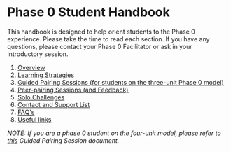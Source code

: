 # Phase 0 Student Handbook

This handbook is designed to help orient students to the Phase 0 experience. Please take the time to read each section. If you have any questions, please contact your Phase 0 Facilitator or ask in your introductory session. 


1. <a href="https://github.com/Devbootcamp/phase_0_handbook/blob/master/learning_strategies.md" target="_blank">Overview</a>
2. <a href="https://github.com/Devbootcamp/phase_0_handbook/blob/master/learning_strategies.md" target="_blank">Learning Strategies</a>
3. <a href="" target="_blank">Guided Pairing Sessions (for students on the three-unit Phase 0 model)</a>
4. <a href="https://github.com/Devbootcamp/phase_0_handbook/blob/master/peer-pairing_sessions.md" target="_blank">Peer-pairing Sessions (and Feedback)</a>
5. <a href="https://github.com/Devbootcamp/phase_0_handbook/blob/master/solo_challenges.md" target="_blank">Solo Challenges</a>
6. <a href="https://github.com/Devbootcamp/phase_0_handbook/blob/master/contact_and_support_list.md" target="_blank">Contact and Support List</a>
7. <a href="https://github.com/Devbootcamp/phase_0_handbook/blob/master/FAQ.md" target="_blank">FAQ's</a>
8. <a href="" target="blank">Useful links</a>

*NOTE: If you are a phase 0 student on the four-unit model, please refer to <a href="https://github.com/Devbootcamp/phase_0_handbook/blob/master/GPS_4_units_model.md" target="_blank"> this</a> Guided Pairing Session document.*
